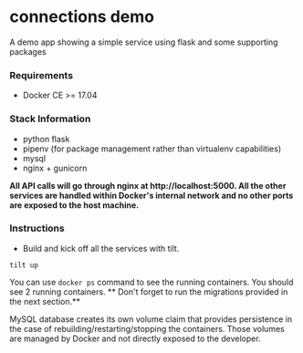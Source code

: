 # connections demo

A demo app showing a simple service using flask and some supporting packages

### Requirements

 * Docker CE >= 17.04

### Stack Information

* python flask
* pipenv (for package management rather than virtualenv capabilities)
* mysql
* nginx + gunicorn

**All API calls will go through nginx at http://localhost:5000. All the other services are handled within Docker's internal network and no other ports are exposed to the host machine.**

### Instructions

- Build and kick off all the services with tilt.

```
tilt up
```

You can use ```docker ps``` command to see the running containers. You should see 2 running containers. ** Don't forget to run the migrations provided in the next section.**

MySQL database creates its own volume claim that provides persistence in the case of rebuilding/restarting/stopping the containers. Those volumes are managed by Docker and not directly exposed to the developer.

